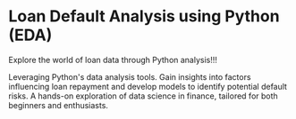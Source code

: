 # Loan Default Analysis using Python (EDA)
Explore the world of loan data through Python analysis!!!


Leveraging Python's data analysis tools. Gain insights into factors influencing loan repayment and develop models to identify potential default risks. A hands-on exploration of data science in finance, tailored for both beginners and enthusiasts.
